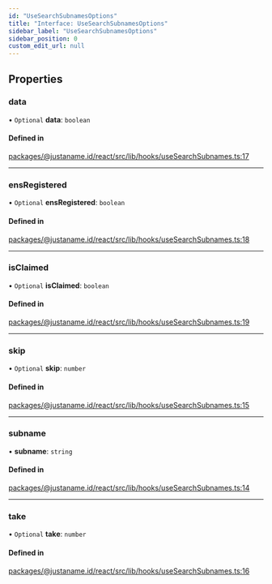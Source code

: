 ```yaml
---
id: "UseSearchSubnamesOptions"
title: "Interface: UseSearchSubnamesOptions"
sidebar_label: "UseSearchSubnamesOptions"
sidebar_position: 0
custom_edit_url: null
---
```


## Properties

### data

• `Optional` **data**: `boolean`

#### Defined in

[packages/@justaname.id/react/src/lib/hooks/useSearchSubnames.ts:17](https://github.com/JustaName-id/JustaName-sdk/blob/610ce53/packages/@justaname.id/react/src/lib/hooks/useSearchSubnames.ts#L17)

___

### ensRegistered

• `Optional` **ensRegistered**: `boolean`

#### Defined in

[packages/@justaname.id/react/src/lib/hooks/useSearchSubnames.ts:18](https://github.com/JustaName-id/JustaName-sdk/blob/610ce53/packages/@justaname.id/react/src/lib/hooks/useSearchSubnames.ts#L18)

___

### isClaimed

• `Optional` **isClaimed**: `boolean`

#### Defined in

[packages/@justaname.id/react/src/lib/hooks/useSearchSubnames.ts:19](https://github.com/JustaName-id/JustaName-sdk/blob/610ce53/packages/@justaname.id/react/src/lib/hooks/useSearchSubnames.ts#L19)

___

### skip

• `Optional` **skip**: `number`

#### Defined in

[packages/@justaname.id/react/src/lib/hooks/useSearchSubnames.ts:15](https://github.com/JustaName-id/JustaName-sdk/blob/610ce53/packages/@justaname.id/react/src/lib/hooks/useSearchSubnames.ts#L15)

___

### subname

• **subname**: `string`

#### Defined in

[packages/@justaname.id/react/src/lib/hooks/useSearchSubnames.ts:14](https://github.com/JustaName-id/JustaName-sdk/blob/610ce53/packages/@justaname.id/react/src/lib/hooks/useSearchSubnames.ts#L14)

___

### take

• `Optional` **take**: `number`

#### Defined in

[packages/@justaname.id/react/src/lib/hooks/useSearchSubnames.ts:16](https://github.com/JustaName-id/JustaName-sdk/blob/610ce53/packages/@justaname.id/react/src/lib/hooks/useSearchSubnames.ts#L16)
